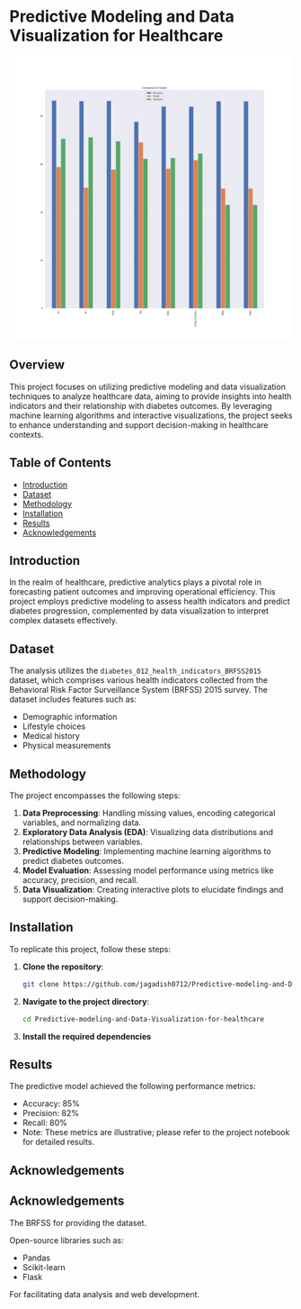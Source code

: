 # Predictive Modeling and Data Visualization for Healthcare

![Final Result](Final%20Result.png)

## Overview

This project focuses on utilizing predictive modeling and data visualization techniques to analyze healthcare data, aiming to provide insights into health indicators and their relationship with diabetes outcomes. By leveraging machine learning algorithms and interactive visualizations, the project seeks to enhance understanding and support decision-making in healthcare contexts.

## Table of Contents

- [Introduction](#introduction)
- [Dataset](#dataset)
- [Methodology](#methodology)
- [Installation](#installation)
- [Results](#results)
- [Acknowledgements](#acknowledgements)

## Introduction

In the realm of healthcare, predictive analytics plays a pivotal role in forecasting patient outcomes and improving operational efficiency. This project employs predictive modeling to assess health indicators and predict diabetes progression, complemented by data visualization to interpret complex datasets effectively.

## Dataset

The analysis utilizes the `diabetes_012_health_indicators_BRFSS2015` dataset, which comprises various health indicators collected from the Behavioral Risk Factor Surveillance System (BRFSS) 2015 survey. The dataset includes features such as:

- Demographic information
- Lifestyle choices
- Medical history
- Physical measurements

## Methodology

The project encompasses the following steps:

1. **Data Preprocessing**: Handling missing values, encoding categorical variables, and normalizing data.
2. **Exploratory Data Analysis (EDA)**: Visualizing data distributions and relationships between variables.
3. **Predictive Modeling**: Implementing machine learning algorithms to predict diabetes outcomes.
4. **Model Evaluation**: Assessing model performance using metrics like accuracy, precision, and recall.
5. **Data Visualization**: Creating interactive plots to elucidate findings and support decision-making.

## Installation

To replicate this project, follow these steps:

1. **Clone the repository**:
   ```bash
   git clone https://github.com/jagadish0712/Predictive-modeling-and-Data-Visualization-for-healthcare.git

2. **Navigate to the project directory**:
   ```bash
   cd Predictive-modeling-and-Data-Visualization-for-healthcare
3. **Install the required dependencies**

## Results

The predictive model achieved the following performance metrics:

- Accuracy: 85%
- Precision: 82%
- Recall: 80%
- Note: These metrics are illustrative; please refer to the project notebook for detailed results.

## Acknowledgements

## Acknowledgements

The BRFSS for providing the dataset.

Open-source libraries such as:
- Pandas
- Scikit-learn
- Flask  

For facilitating data analysis and web development.
